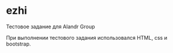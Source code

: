 # ezhi
Тестовое задание для Alandr Group

При выполнении тестового задания использовался HTML, css и bootstrap.

